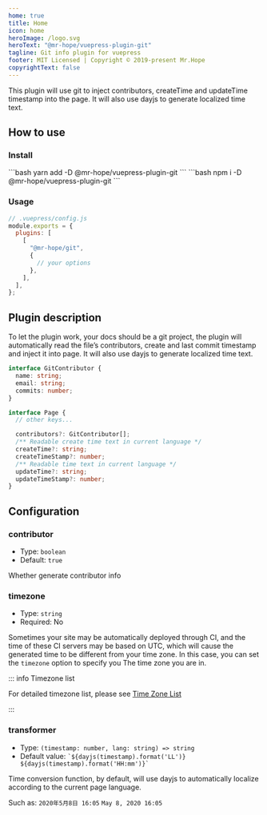 ```yaml
---
home: true
title: Home
icon: home
heroImage: /logo.svg
heroText: "@mr-hope/vuepress-plugin-git"
tagline: Git info plugin for vuepress
footer: MIT Licensed | Copyright © 2019-present Mr.Hope
copyrightText: false
---
```


This plugin will use git to inject contributors, createTime and updateTime timestamp into the page. It will also use dayjs to generate localized time text.

## How to use

### Install

<CodeGroup>
<CodeGroupItem title="yarn">
```bash
yarn add -D @mr-hope/vuepress-plugin-git
```
</CodeGroupItem>

<CodeGroupItem title="npm">
```bash
npm i -D @mr-hope/vuepress-plugin-git
```
</CodeGroupItem>
</CodeGroup>

### Usage

```js
// .vuepress/config.js
module.exports = {
  plugins: [
    [
      "@mr-hope/git",
      {
        // your options
      },
    ],
  ],
};
```

## Plugin description

To let the plugin work, your docs should be a git project, the plugin will automatically read the file’s contributors, create and last commit timestamp and inject it into page. It will also use dayjs to generate localized time text.

```ts
interface GitContributor {
  name: string;
  email: string;
  commits: number;
}

interface Page {
  // other keys...

  contributors?: GitContributor[];
  /** Readable create time text in current language */
  createTime?: string;
  createTimeStamp?: number;
  /** Readable time text in current language */
  updateTime?: string;
  updateTimeStamp?: number;
}
```

## Configuration

### contributor

- Type: `boolean`
- Default: `true`

Whether generate contributor info

### timezone

- Type: `string`
- Required: No

Sometimes your site may be automatically deployed through CI, and the time of these CI servers may be based on UTC, which will cause the generated time to be different from your time zone. In this case, you can set the `timezone` option to specify you The time zone you are in.

::: info Timezone list

For detailed timezone list, please see [Time Zone List](https://www.zeitverschiebung.net/cn/all-time-zones.html)

:::

### transformer

- Type: `(timestamp: number, lang: string) => string`
- Default value: `` `${dayjs(timestamp).format('LL')} ${dayjs(timestamp).format('HH:mm')}` ``

Time conversion function, by default, will use dayjs to automatically localize according to the current page language.

Such as: `2020年5月8日 16:05` `May 8, 2020 16:05`
